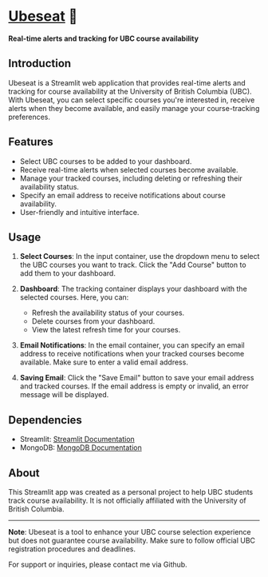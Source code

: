 # [Ubeseat](ubeseat.streamlit.app) 💺



**Real-time alerts and tracking for UBC course availability**

## Introduction

Ubeseat is a Streamlit web application that provides real-time alerts and tracking for course availability at the University of British Columbia (UBC). With Ubeseat, you can select specific courses you're interested in, receive alerts when they become available, and easily manage your course-tracking preferences.

## Features

- Select UBC courses to be added to your dashboard.
- Receive real-time alerts when selected courses become available.
- Manage your tracked courses, including deleting or refreshing their availability status.
- Specify an email address to receive notifications about course availability.
- User-friendly and intuitive interface.

## Usage

1. **Select Courses**: In the input container, use the dropdown menu to select the UBC courses you want to track. Click the "Add Course" button to add them to your dashboard.

2. **Dashboard**: The tracking container displays your dashboard with the selected courses. Here, you can:
   - Refresh the availability status of your courses.
   - Delete courses from your dashboard.
   - View the latest refresh time for your courses.

3. **Email Notifications**: In the email container, you can specify an email address to receive notifications when your tracked courses become available. Make sure to enter a valid email address.

4. **Saving Email**: Click the "Save Email" button to save your email address and tracked courses. If the email address is empty or invalid, an error message will be displayed.

## Dependencies

- Streamlit: [Streamlit Documentation](https://docs.streamlit.io/)
- MongoDB: [MongoDB Documentation](https://docs.mongodb.com/)

## About

This Streamlit app was created as a personal project to help UBC students track course availability. It is not officially affiliated with the University of British Columbia.


---

**Note**: Ubeseat is a tool to enhance your UBC course selection experience but does not guarantee course availability. Make sure to follow official UBC registration procedures and deadlines.

For support or inquiries, please contact me via Github.
